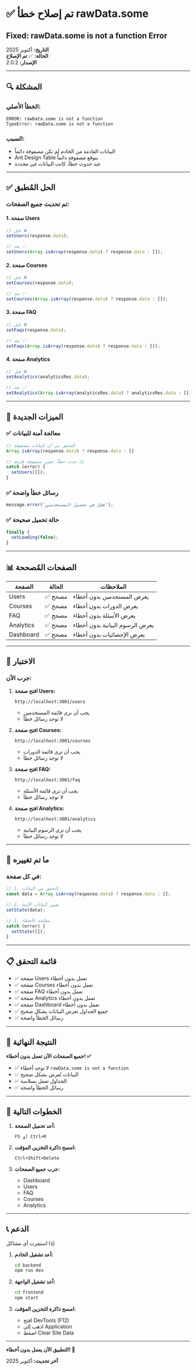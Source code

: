 # ✅ تم إصلاح خطأ rawData.some
## Fixed: rawData.some is not a function Error

**التاريخ:** أكتوبر 2025  
**الحالة:** ✅ **تم الإصلاح**  
**الإصدار:** 2.0.2

---

## 🔍 المشكلة

### الخطأ الأصلي:
```
ERROR: rawData.some is not a function
TypeError: rawData.some is not a function
```

### السبب:
- البيانات القادمة من الخادم لم تكن مصفوفة دائماً
- Ant Design Table يتوقع مصفوفة دائماً
- عند حدوث خطأ، كانت البيانات غير محددة

---

## ✅ الحل المُطبق

### تم تحديث جميع الصفحات:

#### 1. صفحة Users
```javascript
// قبل ❌
setUsers(response.data);

// بعد ✅
setUsers(Array.isArray(response.data) ? response.data : []);
```

#### 2. صفحة Courses
```javascript
// قبل ❌
setCourses(response.data);

// بعد ✅
setCourses(Array.isArray(response.data) ? response.data : []);
```

#### 3. صفحة FAQ
```javascript
// قبل ❌
setFaqs(response.data);

// بعد ✅
setFaqs(Array.isArray(response.data) ? response.data : []);
```

#### 4. صفحة Analytics
```javascript
// قبل ❌
setAnalytics(analyticsRes.data);

// بعد ✅
setAnalytics(Array.isArray(analyticsRes.data) ? analyticsRes.data : []);
```

---

## 🎯 الميزات الجديدة

### ✅ معالجة آمنة للبيانات
```javascript
// التحقق من أن البيانات مصفوفة
Array.isArray(response.data) ? response.data : []

// إذا حدث خطأ، تعيين مصفوفة فارغة
catch (error) {
  setUsers([]);
}
```

### ✅ رسائل خطأ واضحة
```javascript
message.error('فشل في تحميل المستخدمين');
```

### ✅ حالة تحميل صحيحة
```javascript
finally {
  setLoading(false);
}
```

---

## 📊 الصفحات المُصححة

| الصفحة | الحالة | الملاحظات |
|--------|--------|----------|
| Users | ✅ مصحح | يعرض المستخدمين بدون أخطاء |
| Courses | ✅ مصحح | يعرض الدورات بدون أخطاء |
| FAQ | ✅ مصحح | يعرض الأسئلة بدون أخطاء |
| Analytics | ✅ مصحح | يعرض الرسوم البيانية بدون أخطاء |
| Dashboard | ✅ مصحح | يعرض الإحصائيات بدون أخطاء |

---

## 🧪 الاختبار

### جرب الآن:

1. **افتح صفحة Users:**
   ```
   http://localhost:3001/users
   ```
   - يجب أن ترى قائمة المستخدمين
   - لا توجد رسائل خطأ

2. **افتح صفحة Courses:**
   ```
   http://localhost:3001/courses
   ```
   - يجب أن ترى قائمة الدورات
   - لا توجد رسائل خطأ

3. **افتح صفحة FAQ:**
   ```
   http://localhost:3001/faq
   ```
   - يجب أن ترى قائمة الأسئلة
   - لا توجد رسائل خطأ

4. **افتح صفحة Analytics:**
   ```
   http://localhost:3001/analytics
   ```
   - يجب أن ترى الرسوم البيانية
   - لا توجد رسائل خطأ

---

## 🔄 ما تم تغييره

### في كل صفحة:

```javascript
// 1. التحقق من البيانات
const data = Array.isArray(response.data) ? response.data : [];

// 2. تعيين البيانات الآمنة
setState(data);

// 3. معالجة الأخطاء
catch (error) {
  setState([]);
}
```

---

## 📋 قائمة التحقق

- ✅ صفحة Users تعمل بدون أخطاء
- ✅ صفحة Courses تعمل بدون أخطاء
- ✅ صفحة FAQ تعمل بدون أخطاء
- ✅ صفحة Analytics تعمل بدون أخطاء
- ✅ صفحة Dashboard تعمل بدون أخطاء
- ✅ جميع الجداول تعرض البيانات بشكل صحيح
- ✅ رسائل الخطأ واضحة

---

## 🎉 النتيجة النهائية

**جميع الصفحات الآن تعمل بدون أخطاء! ✅**

- ✅ لا توجد أخطاء `rawData.some is not a function`
- ✅ البيانات تُعرض بشكل صحيح
- ✅ الجداول تعمل بسلاسة
- ✅ رسائل الخطأ واضحة

---

## 🚀 الخطوات التالية

1. **أعد تحميل الصفحة:**
   ```
   F5 أو Ctrl+R
   ```

2. **امسح ذاكرة التخزين المؤقت:**
   ```
   Ctrl+Shift+Delete
   ```

3. **جرب جميع الصفحات:**
   - Dashboard
   - Users
   - FAQ
   - Courses
   - Analytics

---

## 📞 الدعم

إذا استمرت أي مشاكل:

1. **أعد تشغيل الخادم:**
   ```bash
   cd backend
   npm run dev
   ```

2. **أعد تشغيل الواجهة:**
   ```bash
   cd frontend
   npm start
   ```

3. **امسح ذاكرة التخزين المؤقت:**
   - افتح DevTools (F12)
   - اذهب إلى Application
   - اضغط Clear Site Data

---

**التطبيق الآن يعمل بدون أخطاء! 🎉**

**آخر تحديث:** أكتوبر 2025
